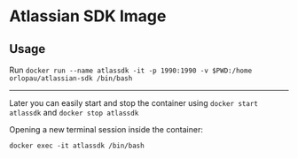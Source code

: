 # Atlassian SDK Image
## Usage
Run ```docker run --name atlassdk -it -p 1990:1990 -v $PWD:/home orlopau/atlassian-sdk /bin/bash```

---
Later you can easily start and stop the container using
```docker start atlassdk```
and
```docker stop atlassdk```

Opening a new terminal session inside the container:


```docker exec -it atlassdk /bin/bash```
